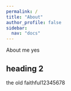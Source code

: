 ```yaml
---
permalink: /
title: "About"
author_profile: false
sidebar:
  nav: "docs"
---
```


About me yes

## heading 2

the old faithful12345678
